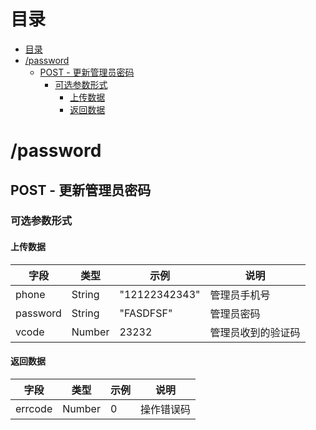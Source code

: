 # 目录
- [目录](#目录)
- [/password](#password)
    - [POST - 更新管理员密码](#post---更新管理员密码)
        - [可选参数形式](#可选参数形式)
            - [上传数据](#上传数据)
            - [返回数据](#返回数据)

# /password
## POST - 更新管理员密码
### 可选参数形式

#### 上传数据
| 字段     | 类型   | 示例          | 说明             |
| -------- | ------ | ------------- | ---------------- |
| phone    | String | "12122342343" | 管理员手机号       |
| password | String | "FASDFSF"     | 管理员密码         |
| vcode    | Number | 23232         | 管理员收到的验证码 |

#### 返回数据
| 字段    | 类型   | 示例 | 说明       |
| ------- | ------ | ---- | ---------- |
| errcode | Number | 0    | 操作错误码 |
